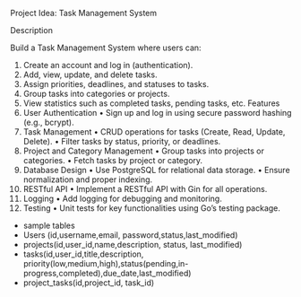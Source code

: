 Project Idea: Task Management System

Description

Build a Task Management System where users can:
1. Create an account and log in (authentication).
2. Add, view, update, and delete tasks.
3. Assign priorities, deadlines, and statuses to tasks.
4. Group tasks into categories or projects.
5. View statistics such as completed tasks, pending tasks, etc.
Features
1. User Authentication
• Sign up and log in using secure password hashing (e.g., bcrypt).
2. Task Management
• CRUD operations for tasks (Create, Read, Update, Delete).
• Filter tasks by status, priority, or deadlines.
3. Project and Category Management
• Group tasks into projects or categories.
• Fetch tasks by project or category.
4. Database Design
• Use PostgreSQL for relational data storage.
• Ensure normalization and proper indexing.
5. RESTful API
• Implement a RESTful API with Gin for all operations.
6. Logging
• Add logging for debugging and monitoring.
7. Testing
• Unit tests for key functionalities using Go’s testing package.

- sample tables
- Users (id,username,email, password,status,last_modified)
- projects(id,user_id,name,description, status, last_modified)
- tasks(id,user_id,title,description, priority(low,medium,high),status(pending,in-progress,completed),due_date,last_modified)
- project_tasks(id,project_id, task_id)